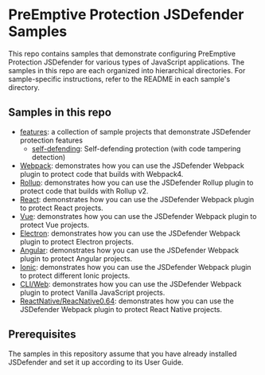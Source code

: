 # PreEmptive Protection JSDefender Samples

This repo contains samples that demonstrate configuring PreEmptive Protection JSDefender for various types of JavaScript applications. The samples in this repo are each organized into hierarchical directories. For sample-specific instructions, refer to the README in each sample's directory.

## Samples in this repo

- [features](features): a collection of sample projects that demonstrate JSDefender protection features
    - [self-defending](features/self-defending): Self-defending protection (with code tampering detection)
- [Webpack](Webpack): demonstrates how you can use the JSDefender Webpack plugin to protect code that builds with Webpack4.
- [Rollup](Rollup): demonstrates how you can use the JSDefender Rollup plugin to protect code that builds with Rollup v2.
- [React](React): demonstrates how you can use the JSDefender Webpack plugin to protect React projects.
- [Vue](Vue): demonstrates how you can use the JSDefender Webpack plugin to protect Vue projects.
- [Electron](Electron): demonstrates how you can use the JSDefender Webpack plugin to protect Electron projects.
- [Angular](Angular): demonstrates how you can use the JSDefender Webpack plugin to protect Angular projects.
- [Ionic](Ionic): demonstrates how you can use the JSDefender Webpack plugin to protect different Ionic projects.
- [CLI/Web](CLI/Web): demonstrates how you can use the JSDefender Webpack plugin to protect Vanilla JavaScript projects.
- [ReactNative/ReacNative0.64](ReactNative/ReacNative0.64): demonstrates how you can use the JSDefender Webpack plugin to protect React Native projects.

## Prerequisites

The samples in this repository assume that you have already installed JSDefender and set it up according to its User Guide.
